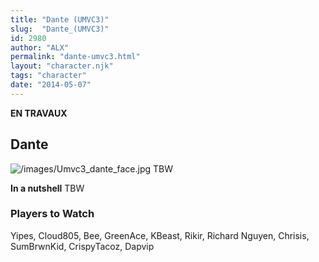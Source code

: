 ```yaml
---
title: "Dante (UMVC3)"
slug:  "Dante_(UMVC3)"
id: 2980
author: "ALX"
permalink: "dante-umvc3.html"
layout: "character.njk"
tags: "character"
date: "2014-05-07"
---
```


**EN TRAVAUX**

## Dante

![](/images/Umvc3_dante_face.jpg‎ "/images/Umvc3_dante_face.jpg‎") TBW

**In a nutshell** TBW

### Players to Watch

Yipes, Cloud805, Bee, GreenAce, KBeast, Rikir, Richard Nguyen, Chrisis,
SumBrwnKid, CrispyTacoz, Dapvip
